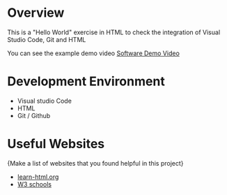 # Overview
This is a "Hello World" exercise in HTML to check the integration of Visual Studio Code, Git and HTML

You can see the example demo video
[Software Demo Video](https://youtu.be/z3YyJrUr7EY)

# Development Environment

* Visual studio Code
* HTML
* Git / Github

# Useful Websites

{Make a list of websites that you found helpful in this project}
* [learn-html.org](https://www.learn-html.org/)
* [W3 schools](https://www.w3schools.com/html/)